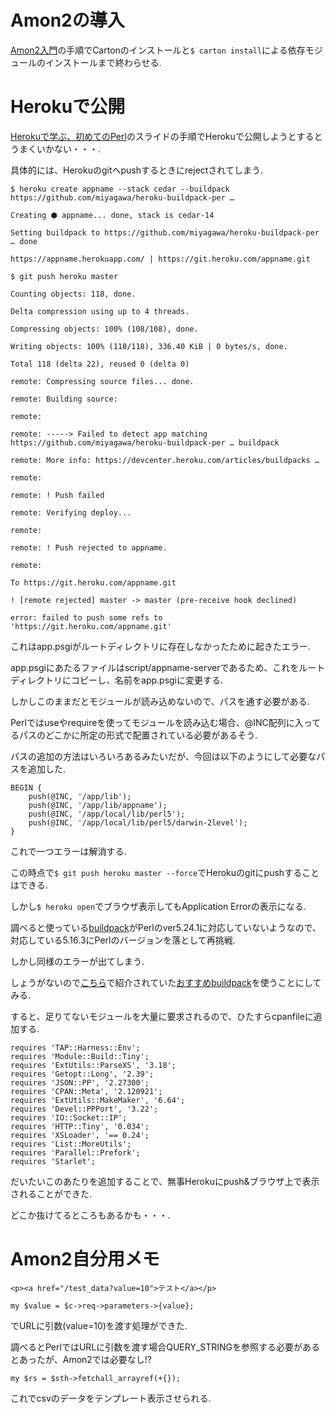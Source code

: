 # Amon2の導入
[Amon2入門](https://github.com/perl-entrance-org/Perl-Entrance-Textbook/blob/master/amon2/1.md)の手順でCartonのインストールと`$ carton install`による依存モジュールのインストールまで終わらせる.

# Herokuで公開
[Herokuで学ぶ、初めてのPerl](http://sssslide.com/speakerdeck.com/akiym/herokudexue-bu-chu-metefalseperl#105)のスライドの手順でHerokuで公開しようとするとうまくいかない・・・.

具体的には、Herokuのgitへpushするときにrejectされてしまう.

`$ heroku create appname --stack cedar --buildpack https://github.com/miyagawa/heroku-buildpack-per …`

`Creating ⬢ appname... done, stack is cedar-14`

`Setting buildpack to https://github.com/miyagawa/heroku-buildpack-per … done`

`https://appname.herokuapp.com/ | https://git.heroku.com/appname.git`


`$ git push heroku master`

`Counting objects: 118, done.`

`Delta compression using up to 4 threads.`

`Compressing objects: 100% (108/108), done.`

`Writing objects: 100% (118/118), 336.40 KiB | 0 bytes/s, done.`

`Total 118 (delta 22), reused 0 (delta 0)`

`remote: Compressing source files... done.`

`remote: Building source:`

`remote: `

`remote: -----> Failed to detect app matching https://github.com/miyagawa/heroku-buildpack-per … buildpack`

`remote: More info: https://devcenter.heroku.com/articles/buildpacks …`

`remote: `

`remote: ! Push failed`

`remote: Verifying deploy...`

`remote: `

`remote: ! Push rejected to appname.`

`remote: `

`To https://git.heroku.com/appname.git`

`! [remote rejected] master -> master (pre-receive hook declined)`

`error: failed to push some refs to 'https://git.heroku.com/appname.git'`

これはapp.psgiがルートディレクトリに存在しなかったために起きたエラー.

app.psgiにあたるファイルはscript/appname-serverであるため、これをルートディレクトリにコピーし、名前をapp.psgiに変更する.

しかしこのままだとモジュールが読み込めないので、パスを通す必要がある.

Perlではuseやrequireを使ってモジュールを読み込む場合、@INC配列に入ってるパスのどこかに所定の形式で配置されている必要があるそう.

パスの追加の方法はいろいろあるみたいだが、今回は以下のようにして必要なパスを追加した.

```html:app.psgi
BEGIN {
    push(@INC, '/app/lib');
    push(@INC, '/app/lib/appname');
    push(@INC, '/app/local/lib/perl5');
    push(@INC, '/app/local/lib/perl5/darwin-2level');
}
```

これで一つエラーは解消する.

この時点で`$ git push heroku master --force`でHerokuのgitにpushすることはできる.

しかし`$ heroku open`でブラウザ表示してもApplication Errorの表示になる.

調べると使っている[buildpack](https://github.com/miyagawa/heroku-buildpack-perl/tree/carton)がPerlのver5.24.1に対応していないようなので、対応している5.16.3にPerlのバージョンを落として再挑戦.

しかし同様のエラーが出てしまう.

しょうがないので[こちら](http://qiita.com/vzvu3k6k/items/6d893462c790742ed230)で紹介されていた[おすすめbuildpack](https://github.com/pnu/heroku-buildpack-perl)を使うことにしてみる.

すると、足りてないモジュールを大量に要求されるので、ひたすらcpanfileに追加する.

```html:cpanfile
requires 'TAP::Harness::Env';
requires 'Module::Build::Tiny';
requires 'ExtUtils::ParseXS', '3.18';
requires 'Getopt::Long', '2.39';
requires 'JSON::PP', '2.27300';
requires 'CPAN::Meta', '2.120921';
requires 'ExtUtils::MakeMaker', '6.64';
requires 'Devel::PPPort', '3.22';
requires 'IO::Socket::IP';
requires 'HTTP::Tiny', '0.034';
requires 'XSLoader', '== 0.24';
requires 'List::MoreUtils';
requires 'Parallel::Prefork';
requires 'Starlet';
```

だいたいこのあたりを追加することで、無事Herokuにpush&ブラウザ上で表示されることができた.

どこか抜けてるところもあるかも・・・.

# Amon2自分用メモ
`<p><a href="/test_data?value=10">テスト</a></p>`

`my $value = $c->req->parameters->{value};`

でURLに引数(value=10)を渡す処理ができた.

調べるとPerlではURLに引数を渡す場合QUERY_STRINGを参照する必要があるとあったが、Amon2では必要なし!?

`my $rs = $sth->fetchall_arrayref(+{});`

これでcsvのデータをテンプレート表示させられる.





